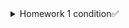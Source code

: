 <details>
<summary>Homework 1 condition✅</summary>
# Git-branch-hw
  
1. На локальном репозитории сделать ветки для:
- Postman
- Jmeter
- CheckLists
- Bag Reports
- SQL
- Charles
- Mobile testing

$git branch Postman
$git branch Jmeter
$git branch Checklists
$git branch Bug_reports
$git branch SQL
$git branch Charles
$git branch Mobile_testing

2. Запушить все ветки на внешний репозиторий
$git push -u origin Postman Jmeter Check_lists Bug_reports SQL Charles Mobile_testing

3. В ветке Bag Reports сделать текстовый документ со структурой баг репорта
$git branch
$git checkout Bug_reports
$cat > bug_report_structure.txt
$vim bug_report_structure.txt

4. Запушить структуру багрепорта на внешний репозиторий
$git add .
$git commit -m "BR structure"
$git status
$git push
5. Вмержить ветку Bag Reports в Main
$git branch
$git checkout main
$git merge Bug_reports

6. Запушить main на внешний репозиторий.
$git status
$git add bug_report_structure.txt
$git commit -m "copy BR str"
$git push
7. В ветке CheckLists набросать структуру чек листа.
$git checkout Check_lists
$cat > Check_list_structure.txt
$vim Check_list_structure.txt

8. Запушить структуру на внешний репозиторий
$git add .
$git commit -m "CL str"
$git push

9. На внешнем репозитории сделать Pull Request ветки CheckLists в main
10. Синхронизировать Внешнюю и Локальную ветки Main
$git fetch
$git checkout main
$git pull

</details>
